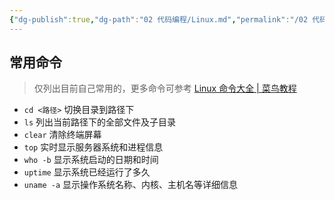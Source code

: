 ```yaml
---
{"dg-publish":true,"dg-path":"02 代码编程/Linux.md","permalink":"/02 代码编程/Linux/","noteIcon":"dg-note-icon","created":"2024-12-01","updated":"2025-04-22"}
---
```



## 常用命令

> 仅列出目前自己常用的，更多命令可参考 [Linux 命令大全 \| 菜鸟教程](https://www.runoob.com/linux/linux-command-manual.html)

- `cd <路径>` 切换目录到路径下
- `ls` 列出当前路径下的全部文件及子目录
- `clear` 清除终端屏幕
- `top` 实时显示服务器系统和进程信息
- `who -b` 显示系统启动的日期和时间
- `uptime` 显示系统已经运行了多久
- `uname -a` 显示操作系统名称、内核、主机名等详细信息
